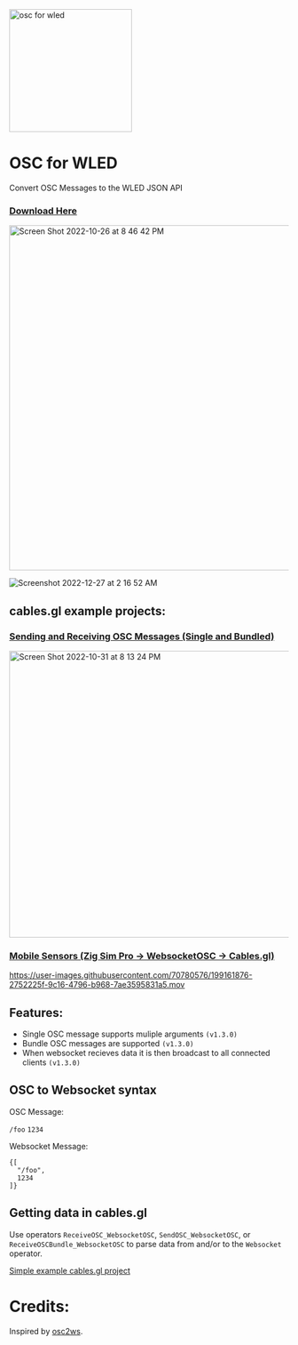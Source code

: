 <img width="221" alt="osc for wled" src="https://user-images.githubusercontent.com/70780576/209650812-d1d315dc-fc59-43d2-9ff8-b61f519fdd6e.png">

# OSC for WLED
Convert OSC Messages to the WLED JSON API

### [Download Here](https://github.com/jshea2/OSC-for-WLED/releases)

<img width="621" alt="Screen Shot 2022-10-26 at 8 46 42 PM" src="https://user-images.githubusercontent.com/70780576/209651737-8d60f707-355d-4de1-8ffd-c61f069ed7d3.png">

![Screenshot 2022-12-27 at 2 16 52 AM](https://user-images.githubusercontent.com/70780576/209651737-8d60f707-355d-4de1-8ffd-c61f069ed7d3.png)


## cables.gl example projects:

### [Sending and Receiving OSC Messages (Single and Bundled)](https://cables.gl/p/2iVGMg)

<img width="516" alt="Screen Shot 2022-10-31 at 8 13 24 PM" src="https://user-images.githubusercontent.com/70780576/199154079-7d9894cc-c070-41e9-88c0-f03442c4f23e.png">

### [Mobile Sensors (Zig Sim Pro -> WebsocketOSC -> Cables.gl)](https://cables.gl/p/4ajLcg)




https://user-images.githubusercontent.com/70780576/199161876-2752225f-9c16-4796-b968-7ae3595831a5.mov




## Features:
- Single OSC message supports muliple arguments `(v1.3.0)`
- Bundle OSC messages are supported `(v1.3.0)`
- When websocket recieves data it is then broadcast to all connected clients `(v1.3.0)`


## OSC to Websocket syntax

OSC Message:

`/foo` `1234`


Websocket Message:

```
{[
  "/foo",
  1234
]}
```

## Getting data in cables.gl

Use operators `ReceiveOSC_WebsocketOSC`, `SendOSC_WebsocketOSC`, or `ReceiveOSCBundle_WebsocketOSC` to parse data from and/or to the `Websocket` operator.

[Simple example cables.gl project](https://cables.gl/p/2iVGMg)


# Credits:
Inspired by [osc2ws](https://github.com/pandrr/osc2ws).

